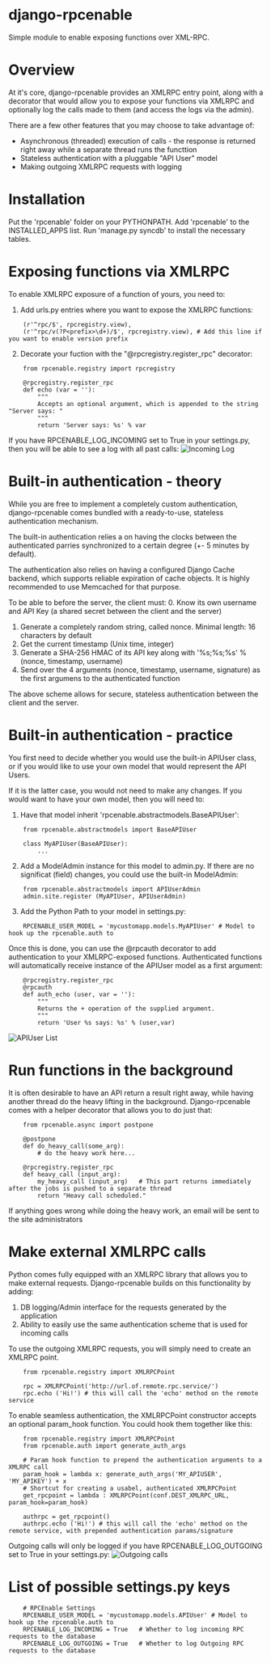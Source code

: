 django-rpcenable
================

Simple module to enable exposing functions over XML-RPC.

Overview
================

At it's core, django-rpcenable provides an XMLRPC entry point, along with a decorator that would allow you to expose your functions via XMLRPC and optionally log the calls made to them (and access the logs via the admin).

There are a few other features that you may choose to take advantage of:
 - Asynchronous (threaded) execution of calls - the response is returned right away while a separate thread runs the functtion
 - Stateless authentication with a pluggable "API User" model
 - Making outgoing XMLRPC requests with logging

Installation
===============
Put the 'rpcenable' folder on your PYTHONPATH. Add 'rpcenable' to the INSTALLED_APPS list. Run 'manage.py syncdb' to install the necessary tables.

Exposing functions via XMLRPC
===============
To enable XMLRPC exposure of a function of yours, you need to:
 1. Add urls.py entries where you want to expose the XMLRPC functions:
```
    (r'^rpc/$', rpcregistry.view),
    (r'^rpc/v(?P<prefix>\d+)/$', rpcregistry.view), # Add this line if you want to enable version prefix
```

 2. Decorate your fuction with the "@rpcregistry.register_rpc" decorator:
```
    from rpcenable.registry import rpcregistry

    @rpcregistry.register_rpc
    def echo (var = ''):
        """
        Accepts an optional argument, which is appended to the string "Server says: "
        """
        return 'Server says: %s' % var
```

If you have RPCENABLE_LOG_INCOMING set to True in your settings.py, then you will be able to see a log with all past calls:
![Incoming Log](http://picpaste.com/pics/IncomingList.1355582482.png)

Built-in authentication - theory
================
While you are free to implement a completely custom authentication, django-rpcenable comes bundled with a ready-to-use, stateless authentication mechanism.

The built-in authentication relies a on having the clocks between the authenticated parries synchronized to a certain degree (+- 5 minutes by default).

The authentication also relies on having a configured Django Cache backend, which supports reliable expiration of cache objects. It is highly recommended to use Memcached for that purpose.

To be able to before the server, the client must:
 0. Know its own username and API Key (a shared secret between the client and the server)
 1. Generate a completely random string, called nonce. Minimal length: 16 characters by default
 2. Get the current timestamp (Unix time, integer)
 3. Generate a SHA-256 HMAC of its API key along with  '%s;%s;%s' % (nonce, timestamp, username)
 4. Send over the 4 arguments (nonce, timestamp, username, signature) as the first argumens to the authenticated function

The above scheme allows for secure, stateless authentication between the client and the server.

Built-in authentication - practice
==================

You first need to decide whether you would use the built-in APIUser class, or if you would like to use your own model that would represent the API Users.

If it is the latter case, you would not need to make any changes. If you would want to have your own model, then you will need to:
 1. Have that model inherit 'rpcenable.abstractmodels.BaseAPIUser':
```
    from rpcenable.abstractmodels import BaseAPIUser

    class MyAPIUser(BaseAPIUser):
        ...
```
 2. Add a ModelAdmin instance for this model to admin.py. If there are no significat (field) changes, you could use the built-in ModelAdmin:
```
    from rpcenable.abstractmodels import APIUserAdmin
    admin.site.register (MyAPIUser, APIUserAdmin)
```
 3. Add the Python Path to your model in settings.py:
```
    RPCENABLE_USER_MODEL = 'mycustomapp.models.MyAPIUser' # Model to hook up the rpcenable.auth to
```

Once this is done, you can use the @rpcauth decorator to add authentication to your XMLRPC-exposed functions. Authenticated functions will automatically receive instance of the APIUser model as a first argument:
```
    @rpcregistry.register_rpc
    @rpcauth
    def auth_echo (user, var = ''):
        """
        Returns the + operation of the supplied argument.
        """
        return 'User %s says: %s' % (user,var)
```

![APIUser List](http://picpaste.com/pics/APIUserList-fkLtF9vt.1355584340.png)

Run functions in the background
================
It is often desirable to have an API return a result right away, while having another thread do the heavy lifting in the background. Django-rpcenable comes with a
helper decorator that allows you to do just that:

```
    from rpcenable.async import postpone

    @postpone
    def do_heavy_call(some_arg):
        # do the heavy work here...

    @rpcregistry.register_rpc
    def heavy_call (input_arg):
        my_heavy_call (input_arg)   # This part returns immediately after the jobs is pushed to a separate thread
        return "Heavy call scheduled."
```

If anything goes wrong while doing the heavy work, an email will be sent to the site administrators

Make external XMLRPC calls
================
Python comes fully equipped with an XMLRPC library that allows you to make external requests. Django-rpcenable builds on this functionality by adding:
 1. DB logging/Admin interface for the requests generated by the application
 2. Ability to easily use the same authentication scheme that is used for incoming calls

To use the outgoing XMLRPC requests, you will simply need to create an XMLRPC point.
```
    from rpcenable.registry import XMLRPCPoint

    rpc = XMLRPCPoint('http://url.of.remote.rpc.service/')
    rpc.echo ('Hi!') # this will call the 'echo' method on the remote service
```

To enable seamless authentication, the XMLRPCPoint constructor accepts an optional param_hook function. You could hook them together like this:
```
    from rpcenable.registry import XMLRPCPoint
    from rpcenable.auth import generate_auth_args

    # Param hook function to prepend the authentication arguments to a XMLRPC call
    param_hook = lambda x: generate_auth_args('MY_APIUSER', 'MY_APIKEY') + x
    # Shortcut for creating a usabel, authenticated XMLRPCPoint
    get_rpcpoint = lambda : XMLRPCPoint(conf.DEST_XMLRPC_URL, param_hook=param_hook)

    authrpc = get_rpcpoint()
    authrpc.echo ('Hi!') # this will call the 'echo' method on the remote service, with prepended authentication params/signature
```

Outgoing calls will only be logged if you have RPCENABLE_LOG_OUTGOING set to True in your settings.py:
![Outgoing calls](http://picpaste.com/pics/OutgoingList-i61kJVxB.1355585832.png)


List of possible settings.py keys
================
```
    # RPCEnable Settings
    RPCENABLE_USER_MODEL = 'mycustomapp.models.APIUser' # Model to hook up the rpcenable.auth to
    RPCENABLE_LOG_INCOMING = True   # Whether to log incoming RPC requests to the database
    RPCENABLE_LOG_OUTGOING = True   # Whether to log Outgoing RPC requests to the database
```
